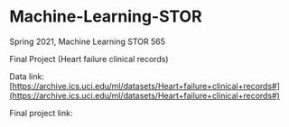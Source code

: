 # Machine-Learning-STOR
Spring 2021, Machine Learning STOR 565

Final Project (Heart failure clinical records)

Data link: [https://archive.ics.uci.edu/ml/datasets/Heart+failure+clinical+records#](https://archive.ics.uci.edu/ml/datasets/Heart+failure+clinical+records#)

Final project link: 
